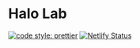 # Halo Lab

[![code style: prettier](https://img.shields.io/badge/code_style-prettier-ff69b4.svg?style=flat-square)](https://github.com/prettier/prettier)
[![Netlify Status](https://api.netlify.com/api/v1/badges/6c169d04-2eab-4adf-a09e-05b8473a3ef5/deploy-status)](https://app.netlify.com/sites/compassionate-hawking-fcd43f/deploys)
